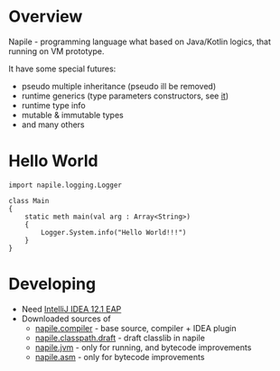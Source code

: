 # Overview

Napile - programming language what based on Java/Kotlin logics, that running on VM prototype.

It have some special futures:

 * pseudo multiple inheritance (pseudo ill be removed)
 * runtime generics (type parameters constructors, see [it](https://github.com/napile-lang/napile.classpath.draft/blob/master/src/testgen/napile/codegenTest/typeParameterTest/TWithConstructorTest.ns))
 * runtime type info
 * mutable & immutable types
 * and many others

# Hello World

```
import napile.logging.Logger

class Main
{
	static meth main(val arg : Array<String>)
	{
		Logger.System.info("Hello World!!!")
	}
}
```

# Developing

 * Need [IntelliJ IDEA 12.1 EAP](http://confluence.jetbrains.com/display/IDEADEV/IDEA+12.1+EAP)
 * Downloaded sources of
    * [napile.compiler](https://github.com/napile-lang/napile.compiler) - base source, compiler + IDEA plugin
    * [napile.classpath.draft](https://github.com/napile-lang/napile.classpath.draft) - draft classlib in napile
    * [napile.jvm](https://github.com/napile-lang/napile.jvm) - only for running, and bytecode improvements
    * [napile.asm](https://github.com/napile-lang/napile.asm) - only for bytecode improvements